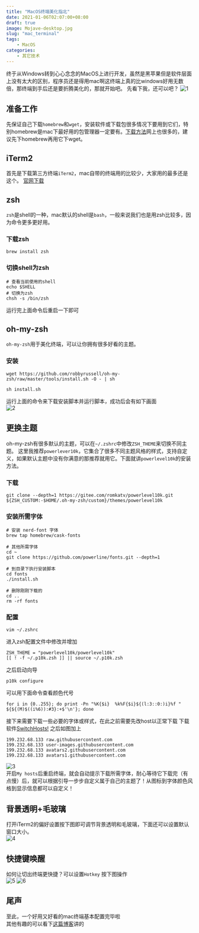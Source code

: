 ```yaml
---
title: "MacOS终端美化指北"
date: 2021-01-06T02:07:00+08:00
draft: true
image: Mojave-desktop.jpg
slug: "mac_terminal"
tags:
    - MacOS
categories:
    - 其它技术
---
```


终于从Windows转到心心念念的MacOS上进行开发，虽然是黑苹果但是软件层面上没有太大的区别，程序员还是得用mac啊这终端上真的比windows好用无数倍，那终端到手后还是要折腾美化的，那就开始吧。
先看下我，还可以吧？
![1](https://static01.imgkr.com/temp/c0757b90608b4f89ac43921f28ecedd5.jpg)  

## 准备工作
先保证自己下载`homebrew`和`wget`，安装软件或下载包很多情况下要用到它们，特别homebrew是mac下最好用的包管理器一定要有。[下载方法](https://zhuanlan.zhihu.com/p/90508170)网上也很多的，建议先下homebrew再用它下wget。

## iTerm2
首先是下载第三方终端`iTerm2`，mac自带的终端用的比较少，大家用的最多还是这个。
[官网下载](https://iterm2.com/)

## zsh
`zsh`是shell的一种，mac默认的shell是`bash`，一般来说我们也是用zsh比较多，因为命令更多更好用。  
### 下载zsh
```shell
brew install zsh
```
### 切换shell为zsh
```shell
# 查看当前使用的shell
echo $SHELL
# 切换为zsh
chsh -s /bin/zsh
```
运行完上面命令后重启一下即可

## oh-my-zsh
`oh-my-zsh`用于美化终端，可以让你拥有很多好看的主题。
### 安装
```shell
wget https://github.com/robbyrussell/oh-my-zsh/raw/master/tools/install.sh -O - | sh
```
```
sh install.sh
```
运行上面的命令来下载安装脚本并运行脚本，成功后会有如下画面  
![2](https://static01.imgkr.com/temp/f72289ad7de9432aa9e9a583ac9fe56c.jpg)

## 更换主题
oh-my-zsh有很多默认的主题，可以在`~/.zshrc`中修改`ZSH_THEME`来切换不同主题。
这里我推荐`powerlever10k`，它集合了很多不同主题风格的样式，支持自定义，如果默认主题中没有你满意的那推荐就用它。下面就讲`powerlevel10k`的安装方法。
### 下载
```
git clone --depth=1 https://gitee.com/romkatv/powerlevel10k.git ${ZSH_CUSTOM:-$HOME/.oh-my-zsh/custom}/themes/powerlevel10k
```
### 安装所需字体
```shell
# 安装 nerd-font 字体
brew tap homebrew/cask-fonts

# 其他所需字体
cd ~
git clone https://github.com/powerline/fonts.git --depth=1

# 到目录下执行安装脚本
cd fonts
./install.sh

# 删除刚刚下载的
cd ..
rm -rf fonts
```
### 配置
```shell
vim ~/.zshrc
```
进入zsh配置文件中修改并增加
```shell
ZSH_THEME = "powerlevel10k/powerlevel10k"
[[ ! -f ~/.p10k.zsh ]] || source ~/.p10k.zsh
```
之后启动向导
```shell
p10k configure
```
可以用下面命令查看颜色代号
```shell
for i in {0..255}; do print -Pn "%K{$i}  %k%F{$i}${(l:3::0:)i}%f " ${${(M)$((i%6)):#3}:+$'\n'}; done
```
接下来需要下载一些必要的字体或样式，在此之前需要先改host以正常下载
下载软件[SwitchHosts!](https://oldj.github.io/SwitchHosts/)
之后如图加上
```shell
199.232.68.133 raw.githubusercontent.com
199.232.68.133 user-images.githubusercontent.com
199.232.68.133 avatars2.githubusercontent.com
199.232.68.133 avatars1.githubusercontent.com
```
![3](https://static01.imgkr.com/temp/6e6268a51173424385b94999d2ce0d89.jpg)   
开启`My hosts`后重启终端，就会自动提示下载所需字体，耐心等待它下载完（有点慢）后，就可以根据引导一步步自定义属于自己的主题了！从图标到字体颜色风格到显示信息都可以自定义！

## 背景透明+毛玻璃
打开iTerm2的偏好设置按下图即可调节背景透明和毛玻璃，下面还可以设置默认窗口大小。  
![4](https://static01.imgkr.com/temp/4499e7e7658a44b1bbe30990cd612e5b.jpg)

## 快捷键唤醒
如何让切出终端更快捷？可以设置`Hotkey`
按下图操作  
![5](https://static01.imgkr.com/temp/25d34480ffb441d68d227195a335d59f.jpg)
![6](https://static01.imgkr.com/temp/ce75a9da5d4a4c369990af537139598e.jpg)

## 尾声
至此，一个好用又好看的mac终端基本配置完毕啦  
其他有趣的可以看下[这篇博客](https://sspai.com/post/59666)讲的
